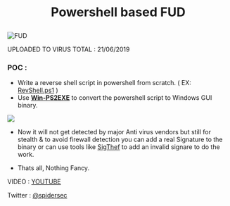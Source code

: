 <h1 align="center">

  Powershell based FUD 

</h1>

<img src="https://github.com/SpiderMate/Red-Teaming/blob/master/PS-Fud/poc.png" alt="FUD">
<br>

UPLOADED TO VIRUS TOTAL : 21/06/2019 


### POC :

- Write a reverse shell script in powershell from scratch. ( EX: <a href="https://github.com/SpiderMate/Red-Teaming/blob/master/PS-Fud/RevShell.ps1">RevShell.ps1</a> )
- Use <b><a href="https://gallery.technet.microsoft.com/scriptcenter/PS2EXE-GUI-Convert-e7cb69d5">Win-PS2EXE</a></b> to convert the powershell script to Windows GUI binary.

<img align="center" src="https://github.com/SpiderMate/Red-Teaming/blob/master/PS-Fud/ps2exe.png">

- Now it will not get detected by major Anti virus vendors but still for stealth & to avoid firewall detection you can add a real Signature to the binary or can use tools like <a href="https://github.com/secretsquirrel/SigThief">SigThef</a> to add an invalid signare to do the work.

- Thats all, Nothing Fancy.

VIDEO : <a href="https://youtu.be/sifrVRQ7OFY">YOUTUBE</a>

Twitter : <a href="https://twitter.com/spidersec">@spidersec</a>



